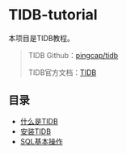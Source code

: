 # TIDB-tutorial
本项目是TIDB教程。

> TIDB Github：[pingcap/tidb](https://github.com/pingcap/tidb)
>
> TIDB官方文档：[TIDB](https://docs.pingcap.com/zh/tidb/stable)

## 目录

- [什么是TIDB]()
- [安装TIDB](https://docs.pingcap.com/zh/tidb/stable/quick-start-with-tidb)
- [SQL基本操作]()

